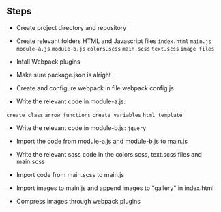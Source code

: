 ## Steps

- Create project directory and repository
- Create relevant folders HTML and Javascript files
`index.html`
`main.js`
`module-a.js`
`module-b.js`
`colors.scss`
`main.scss`
`text.scss`
`image files`

- Intall Webpack plugins
- Make sure package.json is alright
- Create and configure webpack in file webpack.config.js

- Write the relevant code in module-a.js:

`create class`
`arrow functions`
`create variables`
`html template`

- Write the relevant code in module-b.js:
`jquery`

- Import the code from module-a.js and module-b.js to main.js

- Write the relevant sass code in the colors.scss, text.scss files and main.scss

- Import code from main.scss to main.js

- Import images to main.js and append images to "gallery" in index.html

- Compress images through webpack plugins